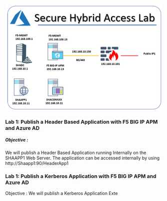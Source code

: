 
![a](Images/SHALab1.PNG)


### Lab 1: Publish a Header Based Application with F5 BIG IP APM and Azure AD
##### Objective : 
We will publish a Header Based Application running Internally on the SHAAPP1 Web Server. The application can be accessed internally by using http://Shaapp1:90/HeaderApp1


### Lab 1: Publish a Kerberos Application with F5 BIG IP APM and Azure AD

Objective : We will publish a Kerberos Application Exte
